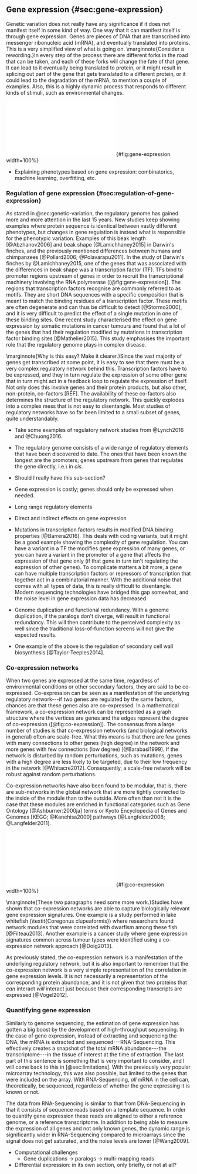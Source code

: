 ## Gene expression {#sec:gene-expression}

Genetic variation does not really have any significance if it does not manifest itself in some kind of way. One way that it can manifest itself is through gene expression. Genes are pieces of DNA that are transcribed into messenger ribonucleic acid (mRNA), and eventually translated into proteins. This is a very simplified view of what is going on. \marginnote{Consider a rewording.}In every step of the process there are different forks in the road that can be taken, and each of these forks will change the fate of that gene. It can lead to it eventually being translated to protein, or it might result in splicing out part of the gene that gets translated to a different protein, or it could lead to the degradation of the mRNA, to mention a couple of examples. Also, this is a highly dynamic process that responds to different kinds of stimuli, such as environmental changes.

![Schematic overview of gene expression. The transcriptional machinery including the RNA polymerase (1) is recruited to the promoter of the gene to be expressed by transcription factors (2) that bind to the promoter and any enhancers (3) through specific motifs in the DNA (4). The DNA is then translated to RNA by the RNA polymerase (4) and introns are spliced out (5) before the mature mRNA is translated into protein. This is a simplified view of how coding regions are transcribed.](figures/transcription.pdf){#fig:gene-expression width=100%}

- Explaining phenotypes based on gene expression: combinatorics, machine learning, overfitting, etc.

### Regulation of gene expression {#sec:regulation-of-gene-expression}

As stated in @sec:genetic-variation, the regulatory genome has gained more and more attention in the last 15 years. New studies keep showing examples where protein sequence is identical between vastly different phenotypes, but changes in gene regulation is instead what is responsible for the phenotypic variation. Examples of this beak length [@Abzhanov2006] and beak shape [@Lamichhaney2015] in Darwin's finches, and the previously mentioned differences between humans and chimpanzees [@Pollard2006; @Polavarapu2011]. In the study of Darwin's finches by @Lamichhaney2015, one of the genes that was associated with the differences in beak shape was a transcription factor (TF). TFs bind to promoter regions upstream of genes in order to recruit the transcriptional machinery involving the RNA polymerase ([@fig:gene-expression]). The regions that transcription factors recognise are commonly referred to as motifs. They are short DNA sequences with a specific composition that is meant to match the binding residues of a transcription factor. These motifs are often degenerate and can thus be difficult to detect [@Stormo2000], and it is very difficult to predict the effect of a single mutation in one of these binding sites. One recent study characterised the effect on gene expression by somatic mutations in cancer tumours and found that a lot of the genes that had their regulation modified by mutations in transcription factor binding sites [@Mathelier2015]. This study emphasises the important role that the regulatory genome plays in complex disease.

\marginnote{Why is this easy? Make it clearer.}Since the vast majority of genes get transcribed at some point, it is easy to see that there must be a very complex regulatory network behind this. Transcription factors have to be expressed, and they in turn regulate the expression of some other gene that in turn might act in a feedback loop to regulate the expression of itself. Not only does this involve genes and their protein products, but also other, non-protein, co-factors [REF]. The availability of these co-factors also determines the structure of the regulatory network. This quickly explodes into a complex mess that is not easy to disentangle. Most studies of regulatory networks have so far been limited to a small subset of genes, quite understandably.

- Take some examples of regulatory network studies from @Lynch2016 and @Chuong2016.

- The regulatory genome consists of a wide range of regulatory elements that have been discovered to date. The ones that have been known the longest are the promoters; genes upstream from genes that regulates the gene directly, i.e.\ in *cis*.

- Should I really have this sub-section?
- Gene expression is costly; genes should only be expressed when needed.
- Long range regulatory elements
- Direct and indirect effects on gene expression

- Mutations in transcription factors results in modified DNA binding properties [@Barrera2016]. This deals with coding variants, but it might be a good example showing the complexity of gene regulation. You can have a variant in a TF the modifies gene expression of many genes, or you can have a variant in the promoter of a gene that affects the expression of that gene only (if that gene in turn isn't regulating the expression of other genes). To complicate matters a bit more, a gene can have multiple transcription factors or repressors of transcription that together act in a combinatorial manner. With the additional noise that comes with all types of data, this is really difficult to disentangle. Modern sequencing technologies have bridged this gap somewhat, and the noise level in gene expression data has decreased.

- Genome duplication and functional redundancy. With a genome duplication, if the paralogs don't diverge, will result in functional redundancy. This will then contribute to the perceived complexity as well since the traditional loss-of-function screens will not give the expected results.
- One example of the above is the regulation of secondary cell wall biosynthesis [@Taylor-Teeples2014].

### Co-expression networks

When two genes are expressed at the same time, regardless of environmental conditions or other secondary factors, they are said to be co-expressed. Co-expression can be seen as a manifestation of the underlying regulatory network---if two genes are regulated by the same factors, chances are that these genes also are co-expressed. In a mathematical framework, a co-expression network can be represented as a graph structure where the vertices are genes and the edges represent the degree of co-expression ([@fig:co-expression]). The consensus from a large number of studies is that co-expression networks (and biological networks in general) often are scale-free. What this means is that there are few genes with many connections to other genes (high degree) in the network and more genes with few connections (low degree) [@Barabasi1999].
If the network is disturbed by random perturbations, such as mutations, genes with a high degree are less likely to be targeted, due to their low frequency in the network [@Whitacre2012]. Consequently, a scale-free network will be robust against random perturbations.
<!-- A gene that is central in the network, i.e.\ have high degree, is believed to be involved in many different pathways/functions, and thus to be a critical gene. If that gene is perturbed in some way, the network might collapse, while this wouldn't be the case if a peripheral gene in the network was targeted [@Whitacre2012]. -->
Co-expression networks have also been found to be modular, that is, there are sub-networks in the global network that are more tightly connected to the inside of the module than to the outside. More often than not it is the case that these modules are enriched in functional categories such as Gene Ontology [@Ashburner:2000ja] terms or Kyoto Encyclopedia of Genes and Genomes [KEGG; @Kanehisa2000] pathways [@Langfelder2008; @Langfelder2011].

![If the expression of two genes is correlated (left), they are said to be co-expressed. This can be represented as a graph, or network, structure (right) where each node represents a gene, and the edges between nodes represent significant co-expression. Modules in the network are defined as sub-networks that have a closer connection to other genes in the module compared to genes outside the module.](figures/coexpression.pdf){#fig:co-expression width=100%}

\marginnote{These two paragraphs need some more work.}Studies have shown that co-expression networks are able to capture biologically relevant gene expression signatures. One example is a study performed in lake whitefish (\textit{Coregonus clupeaformis}) where researchers found network modules that were correlated with dwarfism among these fish [@Filteau2013]. Another example is a cancer study where gene expression signatures common across tumour types were identified using a co-expression network approach [@Doig2013].

As previously stated, the co-expression network is a manifestation of the underlying regulatory network, but it is also important to remember that the co-expression network is a very simple representation of the correlation in gene expression levels. It is not necessarily a representation of the corresponding protein abundance, and it is not given that two proteins that *can* interact *will* interact just because their corresponding transcripts are expressed [@Vogel2012].

### Quantifying gene expression

Similarly to genome sequencing, the estimation of gene expression has gotten a big boost by the development of high-throughput sequencing. In the case of gene expression, instead of extracting and sequencing the DNA, the mRNA is extracted and sequenced---RNA-Sequencing. This effectively creates a snapshot of the total mRNA abundance---the transcriptome---in the tissue of interest at the time of extraction. The last part of this sentence is something that is very important to consider, and I will come back to this in [@sec:limitations]. With the previously very popular microarray technology, this was also possible, but limited to the genes that were included on the array. With RNA-Sequencing, *all* mRNA in the cell can, theoretically, be sequenced, regardless of whether the gene expressing it is known or not.

The data from RNA-Sequencing is similar to that from DNA-Sequencing in that it consists of sequence reads based on a template sequence. In order to quantify gene expression these reads are aligned to either a reference genome, or a reference transcriptome. In addition to being able to measure the expression of all genes and not only known genes, the dynamic range is significantly wider in RNA-Sequencing compared to microarrays since the signal does not get saturated, and the noise levels are lower [@Wang2009].

- Computational challenges
	- Gene duplications -> paralogs -> multi-mapping reads
- Differential expression: in its own section, only briefly, or not at all?
